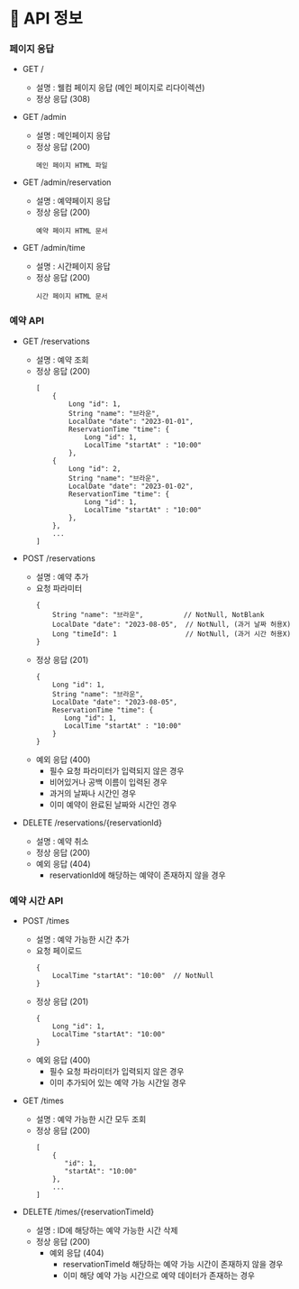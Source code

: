 # :dart: API 정보

### 페이지 응답

- GET /
    - 설명 : 웰컴 페이지 응답 (메인 페이지로 리다이렉션)
    - 정상 응답 (308)

- GET /admin
    - 설명 : 메인페이지 응답
    - 정상 응답 (200)
      ```
      메인 페이지 HTML 파일
      ```

- GET /admin/reservation
    - 설명 : 예약페이지 응답
    - 정상 응답 (200)
      ```
      예약 페이지 HTML 문서
      ```

- GET /admin/time
    - 설명 : 시간페이지 응답
    - 정상 응답 (200)
      ```
      시간 페이지 HTML 문서
      ```

### 예약 API

- GET /reservations
    - 설명 : 예약 조회
    - 정상 응답 (200)
      ```
      [
          {
              Long "id": 1,
              String "name": "브라운",
              LocalDate "date": "2023-01-01",
              ReservationTime "time": {
                  Long "id": 1,
                  LocalTime "startAt" : "10:00"
              },
          {
              Long "id": 2,
              String "name": "브라운",
              LocalDate "date": "2023-01-02",
              ReservationTime "time": {
                  Long "id": 1,
                  LocalTime "startAt" : "10:00"
              },
          },
          ...
      ]
      ```
- POST /reservations
    - 설명 : 예약 추가
    - 요청 파라미터
      ```
      {
          String "name": "브라운",          // NotNull, NotBlank
          LocalDate "date": "2023-08-05",  // NotNull, (과거 날짜 허용X)
          Long "timeId": 1                 // NotNull, (과거 시간 허용X)
      }
      ```
    - 정상 응답 (201)
      ```
      {
          Long "id": 1,
          String "name": "브라운",
          LocalDate "date": "2023-08-05",
          ReservationTime "time": {
             Long "id": 1,
             LocalTime "startAt" : "10:00"
          }
      }
      ```
    - 예외 응답 (400)
        - 필수 요청 파라미터가 입력되지 않은 경우
        - 비어있거나 공백 이름이 입력된 경우
        - 과거의 날짜나 시간인 경우
        - 이미 예약이 완료된 날짜와 시간인 경우

- DELETE /reservations/{reservationId}
    - 설명 : 예약 취소
    - 정상 응답 (200)
    - 예외 응답 (404)
        - reservationId에 해당하는 예약이 존재하지 않을 경우

### 예약 시간 API

- POST /times
    - 설명 : 예약 가능한 시간 추가
    - 요청 페이로드
      ```
      {
          LocalTime "startAt": "10:00"  // NotNull
      }
      ```
    - 정상 응답 (201)
      ```
      {
          Long "id": 1,
          LocalTime "startAt": "10:00"
      }
      ```
    - 예외 응답 (400)
        - 필수 요청 파라미터가 입력되지 않은 경우
        - 이미 추가되어 있는 예약 가능 시간일 경우

- GET /times
    - 설명 : 예약 가능한 시간 모두 조회
    - 정상 응답 (200)
      ```
      [
          {
             "id": 1,
             "startAt": "10:00"
          },
          ...
      ]
      ```

- DELETE /times/{reservationTimeId}
    - 설명 : ID에 해당하는 예약 가능한 시간 삭제
    - 정상 응답 (200)
        - 예외 응답 (404)
            - reservationTimeId 해당하는 예약 가능 시간이 존재하지 않을 경우
            - 이미 해당 예약 가능 시간으로 예약 데이터가 존재하는 경우 
